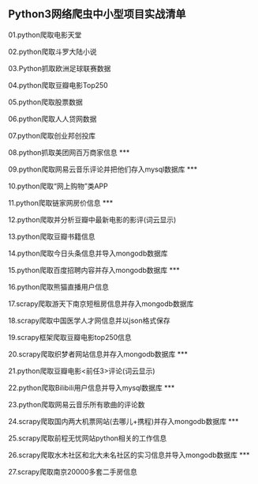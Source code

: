 ## Python3网络爬虫中小型项目实战清单

01.python爬取电影天堂

02.python爬取斗罗大陆小说

03.Python抓取欧洲足球联赛数据

04.python爬取豆瓣电影Top250

05.python爬取股票数据

06.python爬取人人贷网数据

07.python爬取创业邦创投库

08.python抓取美团网百万商家信息 ***

09.python爬取网易云音乐评论并把他们存入mysql数据库 ***

10.python爬取“网上购物”类APP

11.python爬取链家网房价信息 ***

12.python爬取并分析豆瓣中最新电影的影评(词云显示)

13.python爬取豆瓣书籍信息

14.python爬取今日头条信息并导入mongodb数据库

15.python爬取百度招聘内容并存入mongodb数据库 ***

16.python爬取熊猫直播用户信息

17.scrapy爬取游天下南京短租房信息并存入mongodb数据库

18.scrapy爬取中国医学人才网信息并以json格式保存

19.scrapy框架爬取豆瓣电影top250信息

20.scrapy爬取织梦者网站信息并存入mongodb数据库 ***

21.python爬取豆瓣电影<前任3>评论(词云显示)

22.python爬取Bilibili用户信息并导入mysql数据库 ***

23.python爬取网易云音乐所有歌曲的评论数

24.scrapy爬取国内两大机票网站(去哪儿+携程)并存入mongodb数据库 ***

25.scrapy爬取前程无忧网站python相关的工作信息

26.scrapy爬取水木社区和北大未名社区的实习信息并导入mongodb数据库 ***

27.scrapy爬取南京20000多套二手房信息
